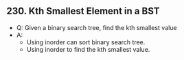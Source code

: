 ## 230. Kth Smallest Element in a BST
- Q: Given a binary search tree, find the kth smallest value
- A: 
    - Using inorder can sort binary search tree.
    - Using inorder to find the kth smallest value.
